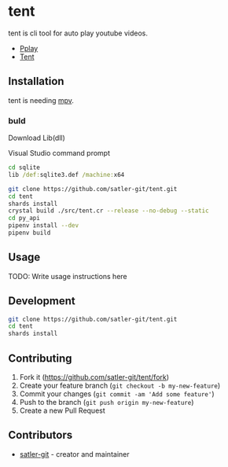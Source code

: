 # tent

tent is cli tool for auto play youtube videos.

- [Pplay](https://nightly.link/satler-git/tent/workflows/buildpy.yaml/master/Pplay.zip)
- [Tent](https://nightly.link/satler-git/tent/workflows/buildcr.yaml/master/Tent.zip)

## Installation

tent is needing [mpv](https://github.com/mpv-player/mpv).

### buld

Download Lib(dll)

Visual Studio command prompt
```cmd
cd sqlite
lib /def:sqlite3.def /machine:x64
```

```bash
git clone https://github.com/satler-git/tent.git
cd tent
shards install
crystal build ./src/tent.cr --release --no-debug --static
cd py_api
pipenv install --dev
pipenv build
```

## Usage

TODO: Write usage instructions here

## Development

```bash
git clone https://github.com/satler-git/tent.git
cd tent
shards install
```

## Contributing

1. Fork it (<https://github.com/satler-git/tent/fork>)
2. Create your feature branch (`git checkout -b my-new-feature`)
3. Commit your changes (`git commit -am 'Add some feature'`)
4. Push to the branch (`git push origin my-new-feature`)
5. Create a new Pull Request

## Contributors

- [satler-git](https://github.com/satler-git) - creator and maintainer
